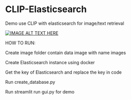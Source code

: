 # CLIP-Elasticsearch

Demo use CLIP with elasticsearch for image/text retrieval



[![IMAGE ALT TEXT HERE](https://img.youtube.com/vi/5Xfyi7j7nkA/0.jpg)](https://www.youtube.com/watch?v=5Xfyi7j7nkA)

HOW TO RUN:

Create image folder contain data image with name images

Create Elasticsearch instance using docker

Get the key of Elasticsearch and replace the key in code

Run create_database.py 

Run streamlit run gui.py for demo
